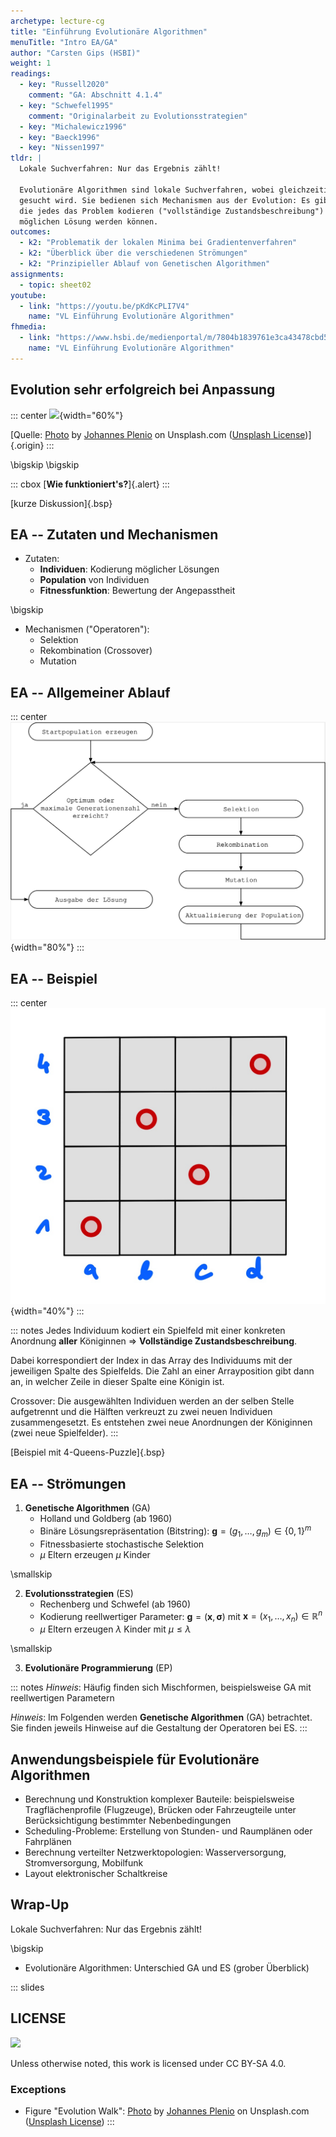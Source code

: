 ```yaml
---
archetype: lecture-cg
title: "Einführung Evolutionäre Algorithmen"
menuTitle: "Intro EA/GA"
author: "Carsten Gips (HSBI)"
weight: 1
readings:
  - key: "Russell2020"
    comment: "GA: Abschnitt 4.1.4"
  - key: "Schwefel1995"
    comment: "Originalarbeit zu Evolutionsstrategien"
  - key: "Michalewicz1996"
  - key: "Baeck1996"
  - key: "Nissen1997"
tldr: |
  Lokale Suchverfahren: Nur das Ergebnis zählt!

  Evolutionäre Algorithmen sind lokale Suchverfahren, wobei gleichzeitig an mehreren Stellen im Problemraum
  gesucht wird. Sie bedienen sich Mechanismen aus der Evolution: Es gibt eine Population von Individuen,
  die jedes das Problem kodieren ("vollständige Zustandsbeschreibung") und damit im Laufe der Suche zu einer
  möglichen Lösung werden können.
outcomes:
  - k2: "Problematik der lokalen Minima bei Gradientenverfahren"
  - k2: "Überblick über die verschiedenen Strömungen"
  - k2: "Prinzipieller Ablauf von Genetischen Algorithmen"
assignments:
  - topic: sheet02
youtube:
  - link: "https://youtu.be/pKdKcPLI7V4"
    name: "VL Einführung Evolutionäre Algorithmen"
fhmedia:
  - link: "https://www.hsbi.de/medienportal/m/7804b1839761e3ca43478cbd5eea342fc6f61539fe481d34efe0d3d64747ef4fe2a6de4c9f079ce806f6ac7194b48b0c4324bd17c3483dd318d027d94242d8f9"
    name: "VL Einführung Evolutionäre Algorithmen"
---
```



## Evolution sehr erfolgreich bei Anpassung

::: center
![](https://images.unsplash.com/flagged/photo-1552863473-6e5ffe5e052f?fm=png&crop=entropy&cs=tinysrgb){width="60%"}

[Quelle: [Photo](https://unsplash.com/photos/aWDgqexSxA0) by [Johannes Plenio](https://unsplash.com/@jplenio) on Unsplash.com ([Unsplash License](https://unsplash.com/license))]{.origin}
:::

\bigskip
\bigskip

::: cbox
[**Wie funktioniert's?**]{.alert}
:::

[kurze Diskussion]{.bsp}


## EA -- Zutaten und Mechanismen

*   Zutaten:
    *   **Individuen**: Kodierung möglicher Lösungen
    *   **Population** von Individuen
    *   **Fitnessfunktion**: Bewertung der Angepasstheit

\bigskip

*   Mechanismen ("Operatoren"):
    *   Selektion
    *   Rekombination (Crossover)
    *   Mutation


## EA -- Allgemeiner Ablauf

::: center
![](images/ea_prinz.png){width="80%"}
:::


## EA -- Beispiel

::: center
![](images/4-queens-example.png){width="40%"}
:::

::: notes
Jedes Individuum kodiert ein Spielfeld mit einer konkreten Anordnung **aller**
Königinnen => **Vollständige Zustandsbeschreibung**.

Dabei korrespondiert der Index in das Array des Individuums mit der jeweiligen
Spalte des Spielfelds. Die Zahl an einer Arrayposition gibt dann an, in welcher
Zeile in dieser Spalte eine Königin ist.

Crossover: Die ausgewählten Individuen werden an der selben Stelle aufgetrennt
und die Hälften verkreuzt zu zwei neuen Individuen zusammengesetzt. Es entstehen
zwei neue Anordnungen der Königinnen (zwei neue Spielfelder).
:::

[Beispiel mit 4-Queens-Puzzle]{.bsp}


## EA -- Strömungen

1.  **Genetische Algorithmen** (GA)
    *   Holland und Goldberg (ab 1960)
    *   Binäre Lösungsrepräsentation (Bitstring): $\mathbf{g} = (g_1, \dots, g_m)\in \{ 0,1\}^m$
    *   Fitnessbasierte stochastische Selektion
    *   $\mu$ Eltern erzeugen $\mu$ Kinder

\smallskip

2.  **Evolutionsstrategien** (ES)
    *   Rechenberg und Schwefel (ab 1960)
    *   Kodierung reellwertiger Parameter: $\mathbf{g} = (\mathbf{x}, \mathbf{\sigma})$
        mit $\mathbf{x} = (x_1, \dots, x_n) \in \mathbb{R}^n$
    *   $\mu$ Eltern erzeugen $\lambda$ Kinder mit $\mu \le \lambda$

\smallskip

3.  **Evolutionäre Programmierung** (EP)

::: notes
*Hinweis*: Häufig finden sich Mischformen, beispielsweise GA mit reellwertigen Parametern

*Hinweis*: Im Folgenden werden **Genetische Algorithmen** (GA) betrachtet. Sie
finden jeweils Hinweise auf die Gestaltung der Operatoren bei ES.
:::


## Anwendungsbeispiele für Evolutionäre Algorithmen

*   Berechnung und Konstruktion komplexer Bauteile: beispielsweise
    Tragflächenprofile (Flugzeuge), Brücken oder Fahrzeugteile unter
    Berücksichtigung bestimmter Nebenbedingungen
*   Scheduling-Probleme: Erstellung von Stunden- und Raumplänen oder Fahrplänen
*   Berechnung verteilter Netzwerktopologien: Wasserversorgung, Stromversorgung,
    Mobilfunk
*   Layout elektronischer Schaltkreise


## Wrap-Up

Lokale Suchverfahren: Nur das Ergebnis zählt!

\bigskip

*   Evolutionäre Algorithmen: Unterschied GA und ES (grober Überblick)







<!-- DO NOT REMOVE - THIS IS A LAST SLIDE TO INDICATE THE LICENSE AND POSSIBLE EXCEPTIONS (IMAGES, ...). -->
::: slides
## LICENSE
![](https://licensebuttons.net/l/by-sa/4.0/88x31.png)

Unless otherwise noted, this work is licensed under CC BY-SA 4.0.

### Exceptions
*   Figure "Evolution Walk": [Photo](https://unsplash.com/photos/aWDgqexSxA0) by [Johannes Plenio](https://unsplash.com/@jplenio) on Unsplash.com ([Unsplash License](https://unsplash.com/license))
:::

